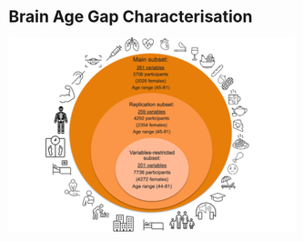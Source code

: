 # **Brain Age Gap Characterisation**


![Overview of Subgroups](assets/2_BAGCharacterization/BAG_GitHub2.png)
